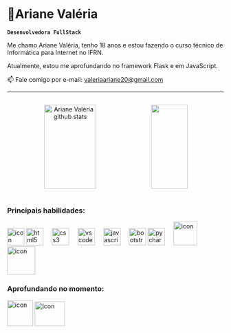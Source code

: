 # 🌌Ariane Valéria

**`Desenvolvedora FullStack`**

Me chamo Ariane Valéria, tenho 18 anos e estou fazendo o curso técnico de Informática para Internet no IFRN.

Atualmente, estou me aprofundando no framework Flask e em JavaScript.

📫 Fale comigo por e-mail: valeriaariane20@gmail.com

---

<p align="center">
<img src="https://camo.githubusercontent.com/82291b0fe831bfc6781e07fc5090cbd0a8b912bb8b8d4fec0696c881834f81ac/68747470733a2f2f70726f626f742e6d656469612f394575424971676170492e676966" width="350" height="1">
</p>

<div align="center">  
  <img width="49%" height="195px" src="https://github-readme-stats.vercel.app/api?username=arianevaleira&show_icons=true&count_private=true&hide_border=true&title_color=00FF7F&icon_color=00FF7F&text_color=00FF7F&bg_color=1C1C1C" alt="Ariane Valéria github stats" /> 
  <img width="41%" height="195px" src="https://github-readme-stats.vercel.app/api/top-langs/?username=arianevaleira&layout=compact&hide_border=true&title_color=00FF7F&text_color=00FF7F&bg_color=1C1C1C" />
</div>

<p align="center">
<img src="https://camo.githubusercontent.com/82291b0fe831bfc6781e07fc5090cbd0a8b912bb8b8d4fec0696c881834f81ac/68747470733a2f2f70726f626f742e6d656469612f394575424971676170492e676966" width="350" height="1">
</p>

### Principais habilidades:
<div align="left">
  <img src="https://techstack-generator.vercel.app/python-icon.svg" alt="icon" width="40" height="40" />
  <img src="https://cdn.jsdelivr.net/gh/devicons/devicon/icons/html5/html5-original.svg" height="40" alt="html5 logo"  />
  <img width="12" />
  <img src="https://cdn.jsdelivr.net/gh/devicons/devicon/icons/css3/css3-original.svg" height="40" alt="css3 logo"  />
  <img width="12" />
  <img src="https://cdn.jsdelivr.net/gh/devicons/devicon/icons/vscode/vscode-original.svg" height="40" alt="vscode logo"/>
  <img width="12" />
  <img src="https://cdn.jsdelivr.net/gh/devicons/devicon/icons/javascript/javascript-original.svg" height="40" alt="javascript logo"  />
  <img width="12" />
  <img src="https://cdn.jsdelivr.net/gh/devicons/devicon/icons/bootstrap/bootstrap-original.svg" height="40" alt="bootstrap logo"  />
  <img src="https://cdn.jsdelivr.net/gh/devicons/devicon/icons/pycharm/pycharm-original.svg" height="40" alt="pycharm logo"  />
  <img width="12" />
  <img src="https://techstack-generator.vercel.app/github-icon.svg" alt="icon" width="55" height="55" />
  <img src="https://techstack-generator.vercel.app/mysql-icon.svg" alt="icon" width="65" height="65" />
</div>

### Aprofundando no momento:
<div align="left">
  <img src="https://cdn.jsdelivr.net/gh/devicons/devicon@latest/icons/flask/flask-original.svg" alt="icon" width="60" height="60"/>
  <img src="https://techstack-generator.vercel.app/js-icon.svg" alt="icon" width="70" height="57" />
</div>

###
<br>
</div>
